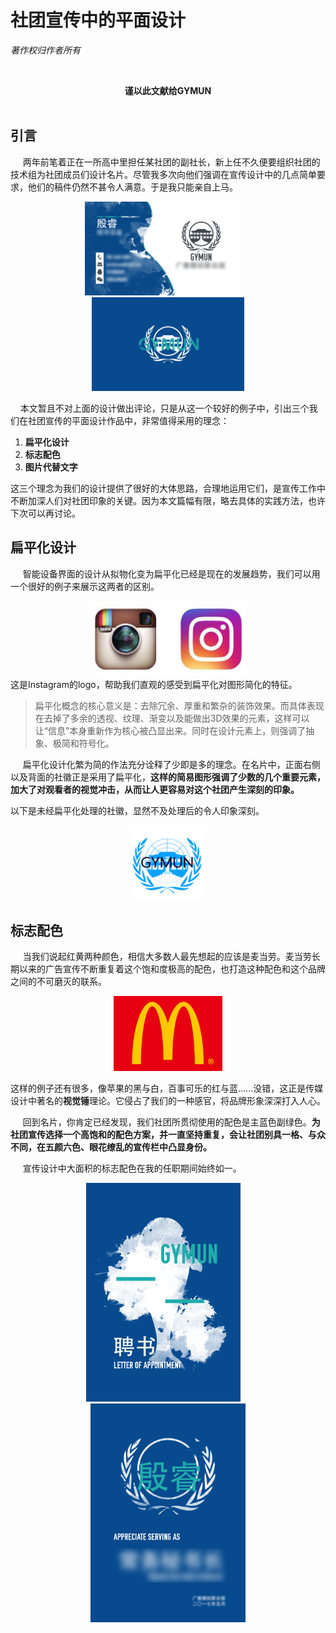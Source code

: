 # [](#header-1)社团宣传中的平面设计
_著作权归作者所有_


<br>**<center>谨以此文献给GYMUN</center>**</br>

## [](#header-2)引言
&nbsp;&nbsp;&nbsp;&nbsp;
两年前笔着正在一所高中里担任某社团的副社长，新上任不久便要组织社团的技术组为社团成员们设计名片。尽管我多次向他们强调在宣传设计中的几点简单要求，他们的稿件仍然不甚令人满意。于是我只能亲自上马。

<center><img src="images/mpz.png" height="150">&nbsp;&nbsp;&nbsp;&nbsp;<img src="images/mpb.png" height="150"></center>

&nbsp;&nbsp;&nbsp;&nbsp;本文暂且不对上面的设计做出评论，只是从这一个较好的例子中，引出三个我们在社团宣传的平面设计作品中，非常值得采用的理念：
1.  **扁平化设计**
1.  **标志配色**
1.  **图片代替文字**

这三个理念为我们的设计提供了很好的大体思路，合理地运用它们，是宣传工作中不断加深人们对社团印象的关键。因为本文篇幅有限，略去具体的实践方法，也许下次可以再讨论。

## [](#header-2)扁平化设计
&nbsp;&nbsp;&nbsp;&nbsp;
智能设备界面的设计从拟物化变为扁平化已经是现在的发展趋势，我们可以用一个很好的例子来展示这两者的区别。
<center><img src="images/ins.jpg" height="120"></center>
这是Instagram的logo，帮助我们直观的感受到扁平化对图形简化的特征。

>扁平化概念的核心意义是：去除冗余、厚重和繁杂的装饰效果。而具体表现在去掉了多余的透视、纹理、渐变以及能做出3D效果的元素，这样可以让“信息”本身重新作为核心被凸显出来。同时在设计元素上，则强调了抽象、极简和符号化。

&nbsp;&nbsp;&nbsp;&nbsp;
扁平化设计化繁为简的作法充分诠释了少即是多的理念。在名片中，正面右侧以及背面的社徽正是采用了扁平化，**这样的简易图形强调了少数的几个重要元素，加大了对观看者的视觉冲击，从而让人更容易对这个社团产生深刻的印象。**

以下是未经扁平化处理的社徽，显然不及处理后的令人印象深刻。
<center><img src="images/old.png" height="120"></center>

## [](#header-2)标志配色
&nbsp;&nbsp;&nbsp;&nbsp;
当我们说起红黄两种颜色，相信大多数人最先想起的应该是麦当劳。麦当劳长期以来的广告宣传不断重复着这个饱和度极高的配色，也打造这种配色和这个品牌之间的不可磨灭的联系。

<center><img src="images/mc.jpg" height="120"></center>

这样的例子还有很多，像苹果的黑与白，百事可乐的红与蓝……没错，这正是传媒设计中著名的**视觉锤**理论。它侵占了我们的一种感官，将品牌形象深深打入人心。

&nbsp;&nbsp;&nbsp;&nbsp;
回到名片，你肯定已经发现，我们社团所贯彻使用的配色是主蓝色副绿色。**为社团宣传选择一个高饱和的配色方案，并一直坚持重复，会让社团别具一格、与众不同，在五颜六色、眼花缭乱的宣传栏中凸显身份。**

&nbsp;&nbsp;&nbsp;&nbsp;
宣传设计中大面积的标志配色在我的任职期间始终如一。

<center><img src="images/15.png" height="350">&nbsp;&nbsp;&nbsp;&nbsp;<img src="images/16.png" height="350"></center>

